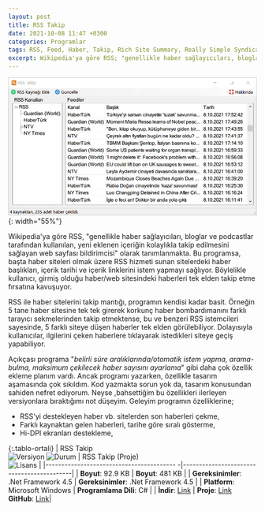 ```yaml
---
layout: post
title: RSS Takip
date: 2021-10-08 11:47 +0300
categories: Programlar
tags: RSS, Feed, Haber, Takip, Rich Site Summary, Really Simple Syndication, Besleme, RSS İstemcisi
excerpt: Wikipedia'ya göre RSS; "genellikle haber sağlayıcıları, bloglar ve podcastlar tarafından kullanılan, yeni eklenen içeriğin kolaylıkla takip edilmesini sağlayan web sayfası bildirimcisi" olarak tanımlanmakta. Bu programsa, başta haber siteleri olmak üzere RSS hizmeti sunan sitelerdeki haber başlıkları, içerik tarihi ve içerik linklerini istem yapmayı sağlıyor. Böylelikle kullanıcı, girmiş olduğu haber/web sitesindeki haberleri tek elden takip etme fırsatına kavuşuyor...
---
```

![rss-takip](/images/programlar/rss-takip.png){: width="55%"}

Wikipedia'ya göre RSS, "genellikle haber sağlayıcıları, bloglar ve podcastlar tarafından kullanılan, yeni eklenen içeriğin kolaylıkla takip edilmesini sağlayan web sayfası bildirimcisi" olarak tanımlanmakta. Bu programsa, başta haber siteleri olmak üzere RSS hizmeti sunan sitelerdeki haber başlıkları, içerik tarihi ve içerik linklerini istem yapmayı sağlıyor. Böylelikle kullanıcı, girmiş olduğu haber/web sitesindeki haberleri tek elden takip etme fırsatına kavuşuyor. 

RSS ile haber sitelerini takip mantığı, programın kendisi kadar basit. Örneğin 5 tane haber sitesine tek tek girerek korkunç haber bombardımanını farklı tarayıcı sekmelerinden takip etmektense, bu ve benzeri RSS istemcileri sayesinde, 5 farklı siteye düşen haberler tek elden görülebiliyor. Dolayısıyla kullanıcılar, ilgilerini çeken haberlere tıklayarak istedikleri siteye geçiş yapabiliyor.

Açıkçası programa "*belirli süre aralıklarında/otomatik istem yapma, arama-bulma, maksimum çekilecek haber sayısını ayarlama*" gibi daha çok özellik ekleme planım vardı. Ancak programı yazarken, özellikle tasarım aşamasında çok sıkıldım. Kod yazmakta sorun yok da, tasarım konusundan sahiden nefret ediyorum. Neyse ,bahsettiğim bu özellikleri ilerleyen versiyonlara bıraktığımı not düşeyim. Geleyim programın özelliklerine; 

- RSS'yi destekleyen haber vb. sitelerden son haberleri çekme,
- Farklı kaynaktan gelen haberleri, tarihe göre sıralı gösterme,
- Hi-DPI ekranları destekleme,

{:.tablo-ortali}
| RSS Takip <br>![Versiyon](https://img.shields.io/badge/Versiyon-1.00-blueviolet.svg?style=flat) ![Durum](https://img.shields.io/badge/Durum-Çalışıyor-success.svg?style=flat) |  RSS Takip (Proje)<br>![Lisans](https://img.shields.io/badge/Lisans-MIT-blue.svg?style=flat) |
|----------------------------------------- -|-------------------------------------------|
| **Boyut**: 92.9 KB                       | **Boyut**: 481 KB                         |
| **Gereksinimler**: .Net Framework 4.5     | **Gereksinimler**: .Net Framework 4.5 |
| **Platform**: Microsoft Windows           | **Programlama Dili**: C# |
| **İndir**: [Link](https://www.dropbox.com/s/idliq55o7ob1z6l/rss-takip.zip?dl=1) | **Proje**: [Link](https://www.dropbox.com/s/mg98ht5idvx30gv/rss-takip-proje.zip?dl=1) <br> **GitHub**: [Link](https://github.com/Umut-D/RssTakip)|
